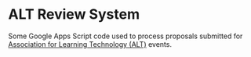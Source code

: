 # ALT Review System

Some Google Apps Script code used to process proposals submitted for [Association for Learning Technology (ALT)](http://www.alt.ac.uk) events.
